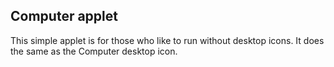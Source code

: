 Computer applet
---------------

This simple applet is for those who like to run without desktop icons. It does the same as the Computer desktop icon.

